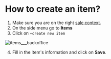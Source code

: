 # How to create an item?

1. Make sure you are on the right [sale context](../sale/sale-context.md).
2. On the side menu go to **Items**
3. Click on `+create new item`

![items___backoffice](https://user-images.githubusercontent.com/20393485/45416650-155d2200-b689-11e8-8868-18abf4f04ab8.jpg)

4. Fill in the item's information and click on **Save**.
